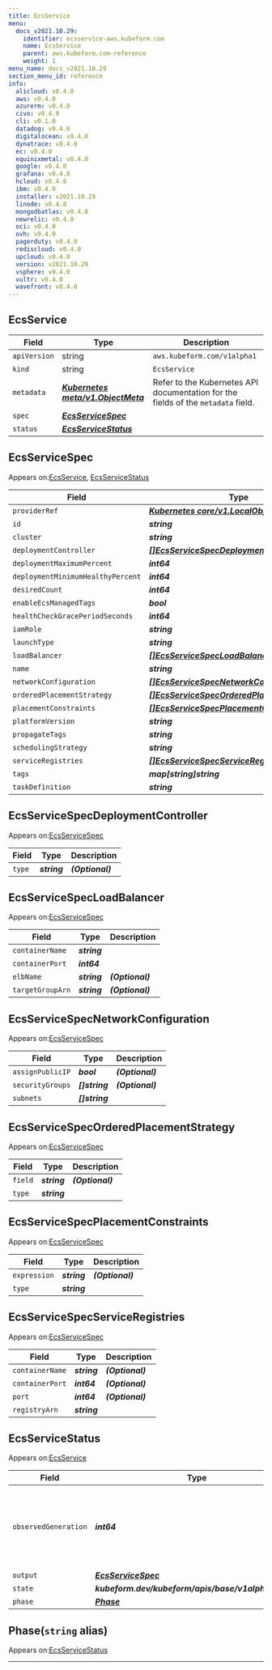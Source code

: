 ```yaml
---
title: EcsService
menu:
  docs_v2021.10.29:
    identifier: ecsservice-aws.kubeform.com
    name: EcsService
    parent: aws.kubeform.com-reference
    weight: 1
menu_name: docs_v2021.10.29
section_menu_id: reference
info:
  alicloud: v0.4.0
  aws: v0.4.0
  azurerm: v0.4.0
  civo: v0.4.0
  cli: v0.1.0
  datadog: v0.4.0
  digitalocean: v0.4.0
  dynatrace: v0.4.0
  ec: v0.4.0
  equinixmetal: v0.4.0
  google: v0.4.0
  grafana: v0.4.0
  hcloud: v0.4.0
  ibm: v0.4.0
  installer: v2021.10.29
  linode: v0.4.0
  mongodbatlas: v0.4.0
  newrelic: v0.4.0
  oci: v0.4.0
  ovh: v0.4.0
  pagerduty: v0.4.0
  rediscloud: v0.4.0
  upcloud: v0.4.0
  version: v2021.10.29
  vsphere: v0.4.0
  vultr: v0.4.0
  wavefront: v0.4.0
---
```


## EcsService
| Field | Type | Description |
| ------ | ----- | ----------- |
| `apiVersion` | string | `aws.kubeform.com/v1alpha1` |
|    `kind` | string | `EcsService` |
| `metadata` | ***[Kubernetes meta/v1.ObjectMeta](https://v1-18.docs.kubernetes.io/docs/reference/generated/kubernetes-api/v1.18/#objectmeta-v1-meta)***|Refer to the Kubernetes API documentation for the fields of the `metadata` field.|
| `spec` | ***[EcsServiceSpec](#ecsservicespec)***||
| `status` | ***[EcsServiceStatus](#ecsservicestatus)***||
## EcsServiceSpec

Appears on:[EcsService](#ecsservice), [EcsServiceStatus](#ecsservicestatus)

| Field | Type | Description |
| ------ | ----- | ----------- |
| `providerRef` | ***[Kubernetes core/v1.LocalObjectReference](https://v1-18.docs.kubernetes.io/docs/reference/generated/kubernetes-api/v1.18/#localobjectreference-v1-core)***||
| `id` | ***string***||
| `cluster` | ***string***| ***(Optional)*** |
| `deploymentController` | ***[[]EcsServiceSpecDeploymentController](#ecsservicespecdeploymentcontroller)***| ***(Optional)*** |
| `deploymentMaximumPercent` | ***int64***| ***(Optional)*** |
| `deploymentMinimumHealthyPercent` | ***int64***| ***(Optional)*** |
| `desiredCount` | ***int64***| ***(Optional)*** |
| `enableEcsManagedTags` | ***bool***| ***(Optional)*** |
| `healthCheckGracePeriodSeconds` | ***int64***| ***(Optional)*** |
| `iamRole` | ***string***| ***(Optional)*** |
| `launchType` | ***string***| ***(Optional)*** |
| `loadBalancer` | ***[[]EcsServiceSpecLoadBalancer](#ecsservicespecloadbalancer)***| ***(Optional)*** |
| `name` | ***string***||
| `networkConfiguration` | ***[[]EcsServiceSpecNetworkConfiguration](#ecsservicespecnetworkconfiguration)***| ***(Optional)*** |
| `orderedPlacementStrategy` | ***[[]EcsServiceSpecOrderedPlacementStrategy](#ecsservicespecorderedplacementstrategy)***| ***(Optional)*** |
| `placementConstraints` | ***[[]EcsServiceSpecPlacementConstraints](#ecsservicespecplacementconstraints)***| ***(Optional)*** |
| `platformVersion` | ***string***| ***(Optional)*** |
| `propagateTags` | ***string***| ***(Optional)*** |
| `schedulingStrategy` | ***string***| ***(Optional)*** |
| `serviceRegistries` | ***[[]EcsServiceSpecServiceRegistries](#ecsservicespecserviceregistries)***| ***(Optional)*** |
| `tags` | ***map[string]string***| ***(Optional)*** |
| `taskDefinition` | ***string***||
## EcsServiceSpecDeploymentController

Appears on:[EcsServiceSpec](#ecsservicespec)

| Field | Type | Description |
| ------ | ----- | ----------- |
| `type` | ***string***| ***(Optional)*** |
## EcsServiceSpecLoadBalancer

Appears on:[EcsServiceSpec](#ecsservicespec)

| Field | Type | Description |
| ------ | ----- | ----------- |
| `containerName` | ***string***||
| `containerPort` | ***int64***||
| `elbName` | ***string***| ***(Optional)*** |
| `targetGroupArn` | ***string***| ***(Optional)*** |
## EcsServiceSpecNetworkConfiguration

Appears on:[EcsServiceSpec](#ecsservicespec)

| Field | Type | Description |
| ------ | ----- | ----------- |
| `assignPublicIP` | ***bool***| ***(Optional)*** |
| `securityGroups` | ***[]string***| ***(Optional)*** |
| `subnets` | ***[]string***||
## EcsServiceSpecOrderedPlacementStrategy

Appears on:[EcsServiceSpec](#ecsservicespec)

| Field | Type | Description |
| ------ | ----- | ----------- |
| `field` | ***string***| ***(Optional)*** |
| `type` | ***string***||
## EcsServiceSpecPlacementConstraints

Appears on:[EcsServiceSpec](#ecsservicespec)

| Field | Type | Description |
| ------ | ----- | ----------- |
| `expression` | ***string***| ***(Optional)*** |
| `type` | ***string***||
## EcsServiceSpecServiceRegistries

Appears on:[EcsServiceSpec](#ecsservicespec)

| Field | Type | Description |
| ------ | ----- | ----------- |
| `containerName` | ***string***| ***(Optional)*** |
| `containerPort` | ***int64***| ***(Optional)*** |
| `port` | ***int64***| ***(Optional)*** |
| `registryArn` | ***string***||
## EcsServiceStatus

Appears on:[EcsService](#ecsservice)

| Field | Type | Description |
| ------ | ----- | ----------- |
| `observedGeneration` | ***int64***| ***(Optional)*** Resource generation, which is updated on mutation by the API Server.|
| `output` | ***[EcsServiceSpec](#ecsservicespec)***| ***(Optional)*** |
| `state` | ***kubeform.dev/kubeform/apis/base/v1alpha1.State***| ***(Optional)*** |
| `phase` | ***[Phase](#phase)***| ***(Optional)*** |
## Phase(`string` alias)

Appears on:[EcsServiceStatus](#ecsservicestatus)

---
